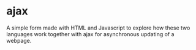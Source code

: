 # ajax
A simple form made with HTML and Javascript to explore how these two languages work together with ajax for asynchronous updating of a webpage. 
